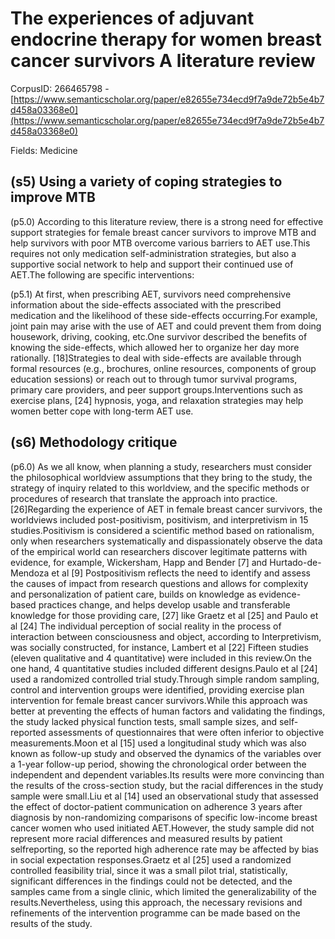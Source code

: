 # The experiences of adjuvant endocrine therapy for women breast cancer survivors A literature review

CorpusID: 266465798 - [https://www.semanticscholar.org/paper/e82655e734ecd9f7a9de72b5e4b7d458a03368e0](https://www.semanticscholar.org/paper/e82655e734ecd9f7a9de72b5e4b7d458a03368e0)

Fields: Medicine

## (s5) Using a variety of coping strategies to improve MTB
(p5.0) According to this literature review, there is a strong need for effective support strategies for female breast cancer survivors to improve MTB and help survivors with poor MTB overcome various barriers to AET use.This requires not only medication self-administration strategies, but also a supportive social network to help and support their continued use of AET.The following are specific interventions:

(p5.1) At first, when prescribing AET, survivors need comprehensive information about the side-effects associated with the prescribed medication and the likelihood of these side-effects occurring.For example, joint pain may arise with the use of AET and could prevent them from doing housework, driving, cooking, etc.One survivor described the benefits of knowing the side-effects, which allowed her to organize her day more rationally. [18]Strategies to deal with side-effects are available through formal resources (e.g., brochures, online resources, components of group education sessions) or reach out to through tumor survival programs, primary care providers, and peer support groups.Interventions such as exercise plans, [24] hypnosis, yoga, and relaxation strategies may help women better cope with long-term AET use.
## (s6) Methodology critique
(p6.0) As we all know, when planning a study, researchers must consider the philosophical worldview assumptions that they bring to the study, the strategy of inquiry related to this worldview, and the specific methods or procedures of research that translate the approach into practice. [26]Regarding the experience of AET in female breast cancer survivors, the worldviews included post-positivism, positivism, and interpretivism in 15 studies.Positivism is considered a scientific method based on rationalism, only when researchers systematically and dispassionately observe the data of the empirical world can researchers discover legitimate patterns with evidence, for example, Wickersham, Happ and Bender [7] and Hurtado-de-Mendoza et al [9] Postpositivism reflects the need to identify and assess the causes of impact from research questions and allows for complexity and personalization of patient care, builds on knowledge as evidence-based practices change, and helps develop usable and transferable knowledge for those providing care, [27] like Graetz et al [25] and Paulo et al [24] The individual perception of social reality in the process of interaction between consciousness and object, according to Interpretivism, was socially constructed, for instance, Lambert et al [22] Fifteen studies (eleven qualitative and 4 quantitative) were included in this review.On the one hand, 4 quantitative studies included different designs.Paulo et al [24] used a randomized controlled trial study.Through simple random sampling, control and intervention groups were identified, providing exercise plan intervention for female breast cancer survivors.While this approach was better at preventing the effects of human factors and validating the findings, the study lacked physical function tests, small sample sizes, and self-reported assessments of questionnaires that were often inferior to objective measurements.Moon et al [15] used a longitudinal study which was also known as follow-up study and observed the dynamics of the variables over a 1-year follow-up period, showing the chronological order between the independent and dependent variables.Its results were more convincing than the results of the cross-section study, but the racial differences in the study sample were small.Liu et al [14] used an observational study that assessed the effect of doctor-patient communication on adherence 3 years after diagnosis by non-randomizing comparisons of specific low-income breast cancer women who used initiated AET.However, the study sample did not represent more racial differences and measured results by patient selfreporting, so the reported high adherence rate may be affected by bias in social expectation responses.Graetz et al [25] used a randomized controlled feasibility trial, since it was a small pilot trial, statistically, significant differences in the findings could not be detected, and the samples came from a single clinic, which limited the generalizability of the results.Nevertheless, using this approach, the necessary revisions and refinements of the intervention programme can be made based on the results of the study.
